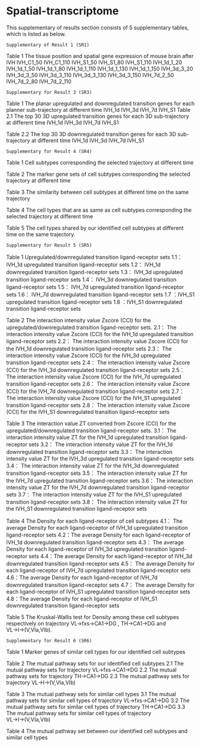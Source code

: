 # Spatial-transcriptome
This supplementary of results section consists of 5 supplementary tables, which is listed as below.

	Supplementary of Result 1 (SR1)

Table 1 The tissue position and spatial gene expression of mouse brain after IVH
	IVH_C1_50
	IVH_C1_110
	IVH_S1_50
	IVH_S1_80
	IVH_S1_110
	IVH_1d_1_20
	IVH_1d_1_50
	IVH_1d_1_80
	IVH_1d_1_110
	IVH_1d_1_130
	IVH_1d_1_150
	IVH_3d_3_20
	IVH_3d_3_50
	IVH_3d_3_110
	IVH_3d_3_130
	IVH_3d_3_150
	IVH_7d_2_50
	IVH_7d_2_80
	IVH_7d_2_110

	Supplementary for Result 3 (SR3)
Table 1 The planar upregulated and downregulated transition genes for each planner sub-trajectory at different time
	IVH_1d
	IVH_3d
	IVH_7d
	IVH_S1
Table 2.1 The top 30 3D upregulated transition genes for each 3D sub-trajectory at different time
	IVH_1d
	IVH_3d
	IVH_7d
	IVH_S1

Table 2.2 The top 30 3D downregulated transition genes for each 3D sub-trajectory at different time
	IVH_1d
	IVH_3d
	IVH_7d
	IVH_S1

	Supplementary for Result 4 (SR4)
Table 1 Cell subtypes corresponding the selected trajectory at different time

Table 2 The marker gene sets of cell subtypes corresponding the selected trajectory at different time

Table 3 The similarity between cell subtypes at different time on the same trajectory

Table 4 The cell types that are as same as cell subtypes corresponding the selected trajectory at different time

Table 5 The cell types shared by our identified cell subtypes at different time on the same trajectory.

	Supplementary for Result 5 (SR5)
Table 1 Upregulated/downregulated transition ligand-receptor sets
1.1： IVH_1d upregulated transition ligand-receptor sets
1.2： IVH_1d downregulated transition ligand-receptor sets
1.3： IVH_3d upregulated transition ligand-receptor sets
1.4： IVH_3d downregulated transition ligand-receptor sets
1.5： IVH_7d upregulated transition ligand-receptor sets
1.6： IVH_7d downregulated transition ligand-receptor sets
1.7 ：IVH_S1 upregulated transition ligand-receptor sets
1.8 ：IVH_S1 downregulated transition ligand-receptor sets

Table 2 The interaction intensity value Zscore (CCI) for the upregulated/downregulated transition ligand-receptor sets.
2.1： The interaction intensity value Zscore (CCI) for the IVH_1d upregulated transition ligand-receptor sets
2.2： The interaction intensity value Zscore (CCI) for the IVH_1d downregulated transition ligand-receptor sets
2.3： The interaction intensity value Zscore (CCI) for the IVH_3d upregulated transition ligand-receptor sets
2.4： The interaction intensity value Zscore (CCI) for the IVH_3d downregulated transition ligand-receptor sets
2.5： The interaction intensity value Zscore (CCI) for the IVH_7d upregulated transition ligand-receptor sets 
2.6： The interaction intensity value Zscore (CCI) for the IVH_7d downregulated transition ligand-receptor sets
2.7： The interaction intensity value Zscore (CCI) for the IVH_S1 upregulated transition ligand-receptor sets
2.8： The interaction intensity value Zscore (CCI) for the IVH_S1 downregulated transition ligand-receptor sets 

Table 3 The interaction value ZT converted from Zscore (CCI) for the upregulated/downregulated transition ligand-receptor sets. 
3.1： The interaction intensity value ZT for the IVH_1d upregulated transition ligand-receptor sets
3.2： The interaction intensity value ZT for the IVH_1d downregulated transition ligand-receptor sets
3.3： The interaction intensity value ZT for the IVH_3d upregulated transition ligand-receptor sets
3.4： The interaction intensity value ZT for the IVH_3d downregulated transition ligand-receptor sets
3.5： The interaction intensity value ZT for the IVH_7d upregulated transition ligand-receptor sets
3.6： The interaction intensity value ZT for the IVH_7d downregulated transition ligand-receptor sets
3.7： The interaction intensity value  ZT for the IVH_S1 upregulated transition ligand-receptor sets
3.8： The interaction intensity value ZT for the IVH_S1 downregulated transition ligand-receptor sets  

Table 4 The Density for each ligand-receptor of cell subtypes
4.1： The average Density for each ligand-receptor of IVH_1d upregulated transition ligand-receptor sets
4.2：The average Density for each ligand-receptor of IVH_1d downregulated transition ligand-receptor sets
4.3： The average Density for each ligand-receptor of IVH_3d upregulated transition ligand-receptor sets
4.4：The average Density for each ligand-receptor of IVH_3d downregulated transition ligand-receptor sets
4.5： The average Density for each ligand-receptor of IVH_7d upregulated transition ligand-receptor sets
4.6：The average Density for each ligand-receptor of IVH_7d downregulated transition ligand-receptor sets
4.7： The average Density for each ligand-receptor of IVH_S1 upregulated transition ligand-receptor sets
4.8：The average Density for each ligand-receptor of IVH_S1 downregulated transition ligand-receptor sets  

Table 5 The Kruskal-Wallis test for Density among these cell subtypes respectively on trajectory VL→fxs→CA1→DG , TH→CA1→DG and VL→I→(V,VIa,VIb). 

	Supplementary for Result 6 (SR6)

Table 1 Marker genes of similar cell types for our identified cell subtypes

Table 2 The mutual pathway sets for our identified cell subtypes
2.1 The mutual pathway sets for trajectory VL→fxs→CA1→DG
2.2 The mutual pathway sets for trajectory TH→CA1→DG
2.3 The mutual pathway sets for trajectory VL→I→(V,VIa,VIb)

Table 3 The mutual pathway sets for similar cell types
3.1 The mutual pathway sets for similar cell types of trajectory VL→fxs→CA1→DG
3.2 The mutual pathway sets for similar cell types of trajectory TH→CA1→DG
3.3 The mutual pathway sets for similar cell types of trajectory VL→I→(V,VIa,VIb)

Table 4 The mutual pathway set between our identified cell subtypes and similar cell types 

